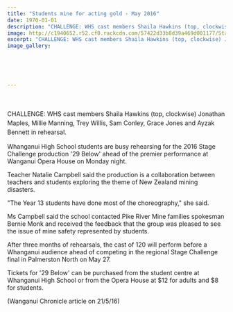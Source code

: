 ```yaml
---
title: "Students mine for acting gold - May 2016"
date: 1970-01-01
description: "CHALLENGE: WHS cast members Shaila Hawkins (top, clockwise) Jonathan Maples, Millie Manning, Trey Willis, Sam Conley, Grace Jones and Ayzak Bennett in rehearsal for the 2016 Stage Challenge..."
image: http://c1940652.r52.cf0.rackcdn.com/57422d33b8d39a469d001177/Stage-Challenge-2016-rehearsing-21.5.16-Chronicle.jpg
excerpt: "CHALLENGE: WHS cast members Shaila Hawkins (top, clockwise) Jonathan Maples, Millie Manning, Trey Willis, Sam Conley, Grace Jones and Ayzak Bennett in rehearsal for the 2016 Stage Challenge..."
image_gallery:
    
    
    
    
    
---
```


<p><span style="line-height: 1.5;"><br /></span></p>
<p><span style="line-height: 1.5;">CHALLENGE: WHS cast members Shaila Hawkins (top, clockwise) Jonathan Maples, Millie Manning, Trey Willis, Sam Conley, Grace Jones and Ayzak Bennett in rehearsal.</span></p>
<p>Whanganui High School students are busy rehearsing for the 2016 Stage Challenge production '29 Below' ahead of the premier performance at Wanganui Opera House on Monday night.</p>
<p>Teacher Natalie Campbell said the production is a collaboration between teachers and students exploring the theme of New Zealand mining disasters.</p>
<p>"The Year 13 students have done most of the choreography," she said.</p>
<p>Ms Campbell said the school contacted Pike River Mine families spokesman Bernie Monk and received the feedback that the group was pleased to see the issue of mine safety represented by students.</p>
<p>After three months of rehearsals, the cast of 120 will perform before a Whanganui audience ahead of competing in the regional Stage Challenge final in Palmerston North on May 27.</p>
<p>Tickets for '29 Below' can be purchased from the student centre at Whanganui High School or from the Opera House at $12 for adults and $8 for students.</p>
<p>(Wanganui Chronicle article on 21/5/16)</p>
<p>&nbsp;</p>

